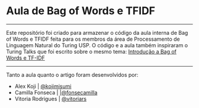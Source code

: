 # Aula de Bag of Words e TFIDF

----
  Este repositório foi criado para armazenar o código da aula interna de Bag of Words e TFIDF feita para os membros da área de Processamento de Linguagem Natural do Turing USP. O código e a aula também inspiraram o Turing Talks que foi escrito sobre o mesmo tema: [Introdução a Bag of Words e TF-IDF](https://medium.com/turing-talks/introdu%C3%A7%C3%A3o-a-bag-of-words-e-tf-idf-43a128151ce9)

----
Tanto a aula quanto o artigo foram desenvolvidos por:
- Alex Koji | [@kojimisumi](https://github.com/kojimisumi)
- Camilla Fonseca | |[@fonsecamilla](https://github.com/fonsecamilla)
- Vitoria Rodrigues | [@vitoriars](https://github.com/vitoriars)
